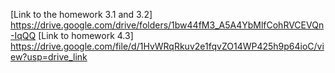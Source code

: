 [Link to the homework 3.1 and 3.2] https://drive.google.com/drive/folders/1bw44fM3_A5A4YbMlfCohRVCEVQn-IqQQ
[Link to homework 4.3] https://drive.google.com/file/d/1HvWRqRkuv2e1fqvZO14WP425h9p64ioC/view?usp=drive_link

